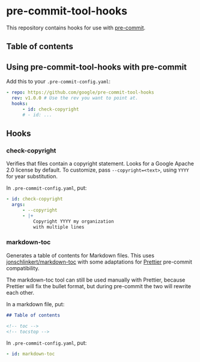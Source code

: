 # pre-commit-tool-hooks

<!--
Copyright 2020 Google LLC

Licensed under the Apache License, Version 2.0 (the "License");
you may not use this file except in compliance with the License.
You may obtain a copy of the License at

    https://www.apache.org/licenses/LICENSE-2.0

Unless required by applicable law or agreed to in writing, software
distributed under the License is distributed on an "AS IS" BASIS,
WITHOUT WARRANTIES OR CONDITIONS OF ANY KIND, either express or implied.
See the License for the specific language governing permissions and
limitations under the License.
-->

This repository contains hooks for use with [pre-commit](pre-commit.com).

## Table of contents

<!-- toc -->
<!-- tocstop -->

## Using pre-commit-tool-hooks with pre-commit

Add this to your `.pre-commit-config.yaml`:

```yaml
- repo: https://github.com/google/pre-commit-tool-hooks
  rev: v1.0.0 # Use the rev you want to point at.
  hooks:
      - id: check-copyright
      # - id: ...
```

## Hooks

### check-copyright

Verifies that files contain a copyright statement. Looks for a Google Apache 2.0
license by default. To customize, pass `--copyright=<text>`, using `YYYY` for
year substitution.

In `.pre-commit-config.yaml`, put:

```yaml
- id: check-copyright
  args:
      - --copyright
      - |+
          Copyright YYYY my organization
          with multiple lines
```

### markdown-toc

Generates a table of contents for Markdown files. This uses
[jonschlinkert/markdown-toc](https://github.com/jonschlinkert/markdown-toc) with
some adaptations for [Prettier](https://prettier.io/) pre-commit compatibility.

The markdown-toc tool can still be used manually with Prettier, because Prettier
will fix the bullet format, but during pre-commit the two will rewrite each
other.

In a markdown file, put:

```md
## Table of contents

<!-- toc -->
<!-- tocstop -->
```

In `.pre-commit-config.yaml`, put:

```yaml
- id: markdown-toc
```
